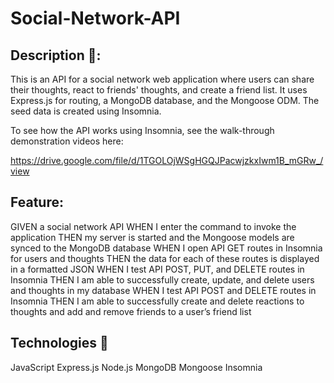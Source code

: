 # Social-Network-API

## Description 📝:

This is an API for a social network web application where users can share their thoughts, react to friends' thoughts, and create a friend list. It uses Express.js for routing, a MongoDB database, and the Mongoose ODM. The seed data is created using Insomnia.

To see how the API works using Insomnia, see the walk-through demonstration videos here:

https://drive.google.com/file/d/1TGOLOjWSgHGQJPacwjzkxIwm1B_mGRw_/view


## Feature:
GIVEN a social network API
WHEN I enter the command to invoke the application
THEN my server is started and the Mongoose models are synced to the MongoDB database
WHEN I open API GET routes in Insomnia for users and thoughts
THEN the data for each of these routes is displayed in a formatted JSON
WHEN I test API POST, PUT, and DELETE routes in Insomnia
THEN I am able to successfully create, update, and delete users and thoughts in my database
WHEN I test API POST and DELETE routes in Insomnia
THEN I am able to successfully create and delete reactions to thoughts and add and remove friends to a user’s friend list


## Technologies 🔧

JavaScript
Express.js
Node.js
MongoDB
Mongoose
Insomnia


